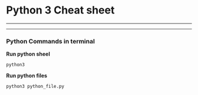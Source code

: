 
# Python 3 Cheat sheet #

- - -
 
 - - -
 ### Python Commands in terminal

**Run python sheel**
```console
python3
```

**Run python files**
```console
python3 python_file.py
```

